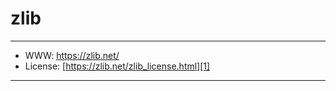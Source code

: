 # zlib

-----------------

- WWW: https://zlib.net/
- License: [https://zlib.net/zlib_license.html][1]

-----------------

[1]: https://zlib.net/zlib_license.html
